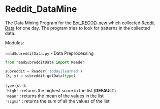 # Reddit_DataMine
The Data Mining Program for the <a href="https://github.com/IceCereal/Bot_REGOD-New">Bot_REGOD-new</a> which collected <a href="https://github.com/IceCereal/Bot_REGOD-New/tree/master/Modules/SubredditData">Reddit Data</a> for one day. The program tries to look for patterns in the collected data.

Modules:<br/><br/>
`readSubredditData.py` - Data Preprocessing
```python
from readSubredditData import Reader

subreddit = Reader('todayilearned')
(X, y) = subreddit.getData(type)
```
`type` (`str`): <br/>
`'high'`  :   returns the highest score in the list (<b>DEFAULT</b>)<br/>
`'mean'`  :   returns the mean of the values in the list<br/>
`'sigma'` :   returns the sum of all the values of the list<br/>
